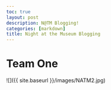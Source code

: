 ```yaml
---
toc: true
layout: post
description: N@TM Blogging!
categories: [markdown]
title: Night at the Museum Blogging
---
```


# Team One
![]({{ site.baseurl }}/images/NATM2.jpg)